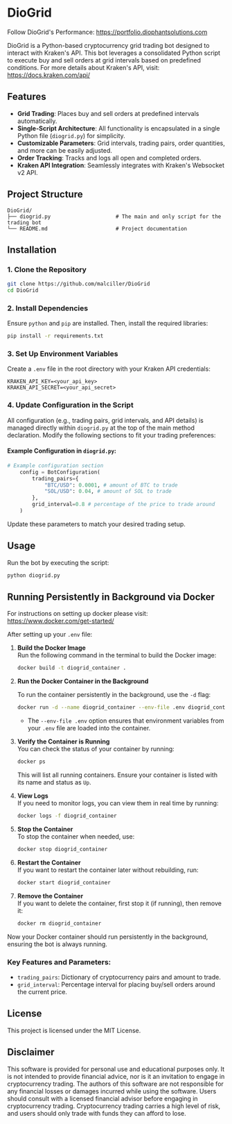 
# DioGrid
Follow DioGrid's Performance: https://portfolio.diophantsolutions.com

DioGrid is a Python-based cryptocurrency grid trading bot designed to interact with Kraken's API. 
This bot leverages a consolidated Python script to execute buy and sell orders at grid intervals based on predefined conditions.
For more details about Kraken's API, visit: https://docs.kraken.com/api/

## Features

- **Grid Trading**: Places buy and sell orders at predefined intervals automatically.
- **Single-Script Architecture**: All functionality is encapsulated in a single Python file (`diogrid.py`) for simplicity.
- **Customizable Parameters**: Grid intervals, trading pairs, order quantities, and more can be easily adjusted.
- **Order Tracking**: Tracks and logs all open and completed orders.
- **Kraken API Integration**: Seamlessly integrates with Kraken's Websocket v2 API.

## Project Structure

```
DioGrid/
├── diogrid.py                     # The main and only script for the trading bot
└── README.md                      # Project documentation
```

## Installation

### 1. Clone the Repository

```bash
git clone https://github.com/malciller/DioGrid
cd DioGrid
```

### 2. Install Dependencies

Ensure `python` and `pip` are installed. Then, install the required libraries:

```bash
pip install -r requirements.txt
```

### 3. Set Up Environment Variables

Create a `.env` file in the root directory with your Kraken API credentials:

```
KRAKEN_API_KEY=<your_api_key>
KRAKEN_API_SECRET=<your_api_secret>
```

### 4. Update Configuration in the Script

All configuration (e.g., trading pairs, grid intervals, and API details) is managed directly within `diogrid.py` at the top of the main method declaration. Modify the following sections to fit your trading preferences:

#### Example Configuration in `diogrid.py`:
```python
# Example configuration section
    config = BotConfiguration(
        trading_pairs={
            "BTC/USD": 0.0001, # amount of BTC to trade
            "SOL/USD": 0.04, # amount of SOL to trade
        },
        grid_interval=0.8 # percentage of the price to trade around 
    )
```
Update these parameters to match your desired trading setup.

## Usage

Run the bot by executing the script:

```bash
python diogrid.py
```


## Running Persistently in Background via Docker

For instructions on setting up docker please visit: https://www.docker.com/get-started/

After setting up your `.env` file:

1. **Build the Docker Image**  
   Run the following command in the terminal to build the Docker image:

   ```bash
   docker build -t diogrid_container .
   ```

2. **Run the Docker Container in the Background**
   
   To run the container persistently in the background, use the `-d` flag:

   ```bash
   docker run -d --name diogrid_container --env-file .env diogrid_container
   ```

   - The `--env-file .env` option ensures that environment variables from your `.env` file are loaded into the container.

4. **Verify the Container is Running**  
   You can check the status of your container by running:

   ```bash
   docker ps
   ```

   This will list all running containers. Ensure your container is listed with its name and status as `Up`.

5. **View Logs**  
   If you need to monitor logs, you can view them in real time by running:

   ```bash
   docker logs -f diogrid_container
   ```

6. **Stop the Container**  
   To stop the container when needed, use:

   ```bash
   docker stop diogrid_container
   ```

7. **Restart the Container**  
   If you want to restart the container later without rebuilding, run:

   ```bash
   docker start diogrid_container
   ```

8. **Remove the Container**  
   If you want to delete the container, first stop it (if running), then remove it:

   ```bash
   docker rm diogrid_container
   ```

Now your Docker container should run persistently in the background, ensuring the bot is always running.


### Key Features and Parameters:

- `trading_pairs`: Dictionary of cryptocurrency pairs and amount to trade.
- `grid_interval`: Percentage interval for placing buy/sell orders around the current price.


## License

This project is licensed under the MIT License.

## Disclaimer

This software is provided for personal use and educational purposes only. It is not intended to provide financial advice, nor is it an invitation to engage in cryptocurrency trading. The authors of this software are not responsible for any financial losses or damages incurred while using the software. Users should consult with a licensed financial advisor before engaging in cryptocurrency trading. Cryptocurrency trading carries a high level of risk, and users should only trade with funds they can afford to lose.
